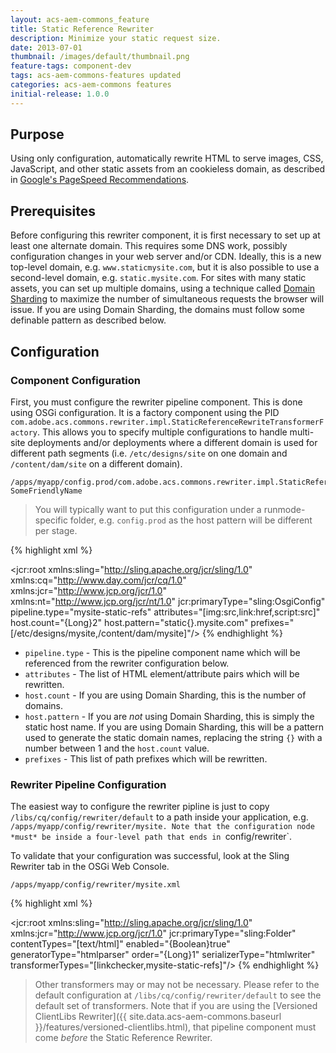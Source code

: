 ```yaml
---
layout: acs-aem-commons_feature
title: Static Reference Rewriter
description: Minimize your static request size.
date: 2013-07-01
thumbnail: /images/default/thumbnail.png
feature-tags: component-dev
tags: acs-aem-commons-features updated
categories: acs-aem-commons features
initial-release: 1.0.0
---
```


## Purpose

Using only configuration, automatically rewrite HTML to serve images, CSS, JavaScript, and other static assets from an cookieless domain, as described in [Google's PageSpeed Recommendations](https://developers.google.com/speed/docs/best-practices/request#ServeFromCookielessDomain).

## Prerequisites

Before configuring this rewriter component, it is first necessary to set up at least one alternate domain. This requires some DNS work, possibly configuration changes in your web server and/or CDN. Ideally, this is a new top-level domain, e.g. `www.staticmysite.com`, but it is also possible to use a second-level domain, e.g. `static.mysite.com`. For sites with many static assets, you can set up multiple domains, using a technique called [Domain Sharding](http://www.stevesouders.com/blog/2009/05/12/sharding-dominant-domains/) to maximize the number of simultaneous requests the browser will issue. If you are using Domain Sharding, the domains must follow some definable pattern as described below.

## Configuration

### Component Configuration

First, you must configure the rewriter pipeline component. This is done using OSGi configuration. It is a factory component using the PID `com.adobe.acs.commons.rewriter.impl.StaticReferenceRewriteTransformerFactory`. This allows you to specify multiple configurations to handle multi-site deployments and/or deployments where a different domain is used for different path segments (i.e. `/etc/designs/site` on one domain and `/content/dam/site` on a different domain).

    /apps/myapp/config.prod/com.adobe.acs.commons.rewriter.impl.StaticReferenceRewriteTransformerFactory-SomeFriendlyName

> You will typically want to put this configuration under a runmode-specific folder, e.g. `config.prod` as the host pattern will be different per stage.

{% highlight xml %}
<?xml version="1.0" encoding="UTF-8"?>
<jcr:root xmlns:sling="http://sling.apache.org/jcr/sling/1.0" xmlns:cq="http://www.day.com/jcr/cq/1.0"
    xmlns:jcr="http://www.jcp.org/jcr/1.0" xmlns:nt="http://www.jcp.org/jcr/nt/1.0"
    jcr:primaryType="sling:OsgiConfig"
    pipeline.type="mysite-static-refs"
    attributes="[img:src,link:href,script:src]"
    host.count="{Long}2"
    host.pattern="static{}.mysite.com"
    prefixes="[/etc/designs/mysite,/content/dam/mysite]"/>
{% endhighlight %}

* `pipeline.type` - This is the pipeline component name which will be referenced from the rewriter configuration below.
* `attributes` - The list of HTML element/attribute pairs which will be rewritten.
* `host.count` - If you are using Domain Sharding, this is the number of domains.
* `host.pattern` - If you are *not* using Domain Sharding, this is simply the static host name. If you are using Domain Sharding, this will be a pattern used to generate the static domain names, replacing the string `{}` with a number between 1 and the `host.count` value.
* `prefixes` - This list of path prefixes which will be rewritten.

### Rewriter Pipeline Configuration

The easiest way to configure the rewriter pipline is just to copy `/libs/cq/config/rewriter/default` to a path inside your application, e.g. `/apps/myapp/config/rewriter/mysite. Note that the configuration node *must* be inside a four-level path that ends in `config/rewriter`.

To validate that your configuration was successful, look at the Sling Rewriter tab in the OSGi Web Console.

	/apps/myapp/config/rewriter/mysite.xml

{% highlight xml %}
<?xml version="1.0" encoding="UTF-8"?>
<jcr:root xmlns:sling="http://sling.apache.org/jcr/sling/1.0" xmlns:jcr="http://www.jcp.org/jcr/1.0"
    jcr:primaryType="sling:Folder"
    contentTypes="[text/html]"
    enabled="{Boolean}true"
    generatorType="htmlparser"
    order="{Long}1"
    serializerType="htmlwriter"
    transformerTypes="[linkchecker,mysite-static-refs]"/>
{% endhighlight %}        

> Other transformers may or may not be necessary. Please refer to the default configuration at `/libs/cq/config/rewriter/default` to see the default set of transformers. Note that if you are using the [Versioned ClientLibs Rewriter]({{ site.data.acs-aem-commons.baseurl }}/features/versioned-clientlibs.html), that pipeline component must come *before* the Static Reference Rewriter.